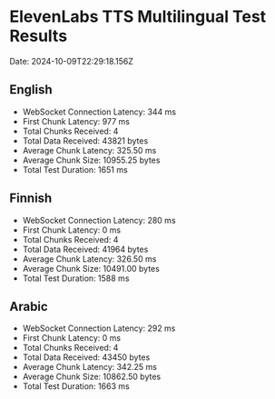 # ElevenLabs TTS Multilingual Test Results

Date: 2024-10-09T22:29:18.156Z

## English

- WebSocket Connection Latency: 344 ms
- First Chunk Latency: 977 ms
- Total Chunks Received: 4
- Total Data Received: 43821 bytes
- Average Chunk Latency: 325.50 ms
- Average Chunk Size: 10955.25 bytes
- Total Test Duration: 1651 ms

## Finnish

- WebSocket Connection Latency: 280 ms
- First Chunk Latency: 0 ms
- Total Chunks Received: 4
- Total Data Received: 41964 bytes
- Average Chunk Latency: 326.50 ms
- Average Chunk Size: 10491.00 bytes
- Total Test Duration: 1588 ms

## Arabic

- WebSocket Connection Latency: 292 ms
- First Chunk Latency: 0 ms
- Total Chunks Received: 4
- Total Data Received: 43450 bytes
- Average Chunk Latency: 342.25 ms
- Average Chunk Size: 10862.50 bytes
- Total Test Duration: 1663 ms

